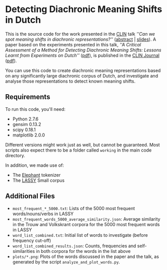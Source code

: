 # Detecting Diachronic Meaning Shifts in Dutch
This is the source code for the work presented in the [CLIN](http://www.ccl.kuleuven.be/CLIN27) talk _''Can we spot meaning shifts in diachronic representations?''_ ([abstract](http://www.ccl.kuleuven.be/CLIN27/abstracts.html#Abstract01) | [slides](http://www.let.rug.nl/haagsma/papers/clin2017slides.pdf)). A paper based on the experiments presented in this talk, _''A Critical Assessment of a Method for Detecting Diachronic Meaning Shifts: Lessons Learnt from Experiments on Dutch''_ ([pdf](http://www.clinjournal.org/)), is published in the [CLIN Journal](http://www.clinjournal.org/) ([pdf](http://www.clinjournal.org/sites/clinjournal.org/files/05.critical-assessment-method.pdf)). 

You can use this code to create diachronic meaning representations based on any significantly large diachronic corpus of Dutch, and investigate and analyse those representations to detect known meaning shifts. 

## Requirements 
To run this code, you'll need:
* Python 2.7.6
* gensim 0.13.2
* scipy 0.18.1
* matplotlib 2.0.0

Different versions might work just as well, but cannot be guaranteed. Most scripts also expect there to be a folder called `working` in the main code directory.

In addition, we made use of:
* The [Elephant](https://github.com/ParallelMeaningBank/elephant) tokenizer
* The [LASSY](https://www.let.rug.nl/vannoord/Lassy/) Small corpus

## Additional Files
* `most_frequent_*_5000.txt`: Lists of the 5000 most frequent words/nouns/verbs in LASSY
* `most_frequent_words_5000_average_similarity.json`: Average similarity in the Trouw and Volkskrant corpora for the 5000 most frequent words in LASSY
* `word_list_combined.txt`: Initial list of words to investigate (before frequency cut-off)
* `word_list_combined_results.json`: Counts, frequencies and self-similarities in both corpora for the words in the list above
* `plots/*.png`: Plots of the words discussed in the paper and the talk, as generated by the script `analyze_and_plot_words.py`.
